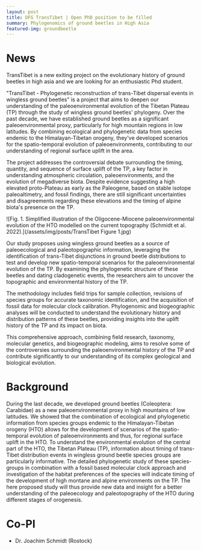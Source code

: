 ```yaml
---
layout: post
title: DFG TransTibet | Open PhD position to be filled
summary: Phylogenomics of ground beetles in High Asia
featured-img: groundbeetle
---
```

# News
TransTibet is a new exiting project on the evolutionary history of ground beetles in high asia and we are looking for an enthusiastic Phd student.

"TransTibet - Phylogenetic reconstruction of trans-Tibet dispersal events in wingless ground beetles" is a project that aims to deepen our understanding of the paleoenvironmental evolution of the Tibetan Plateau (TP) through the study of wingless ground beetles' phylogeny. Over the past decade, we have established ground beetles as a significant paleoenvironmental proxy, particularly for high mountain regions in low latitudes. By combining ecological and phylogenetic data from species endemic to the Himalayan-Tibetan orogeny, they've developed scenarios for the spatio-temporal evolution of paleoenvironments, contributing to our understanding of regional surface uplift in the area.

The project addresses the controversial debate surrounding the timing, quantity, and sequence of surface uplift of the TP, a key factor in understanding atmospheric circulation, paleoenvironments, and the evolution of megadiverse biota. Despite evidence suggesting a high elevated proto-Plateau as early as the Paleogene, based on stable isotope paleoaltimetry, and fossil findings, there are still significant uncertainties and disagreements regarding these elevations and the timing of alpine biota's presence on the TP.

![Fig. 1. Simplified illustration of the Oligocene-Miocene paleoenvironmental evolution of the HTO modelled on
the current topography (Schmidt et al. 2022).](/assets/img/posts/TransTibet Figure 1.jpg)

Our study proposes using wingless ground beetles as a source of paleoecological and paleotopographic information, leveraging the identification of trans-Tibet disjunctions in ground beetle distributions to test and develop new spatio-temporal scenarios for the paleoenvironmental evolution of the TP. By examining the phylogenetic structure of these beetles and dating cladogenetic events, the researchers aim to uncover the topographic and environmental history of the TP.

The methodology includes field trips for sample collection, revisions of species groups for accurate taxonomic identification, and the acquisition of fossil data for molecular clock calibration. Phylogenomic and biogeographic analyses will be conducted to understand the evolutionary history and distribution patterns of these beetles, providing insights into the uplift history of the TP and its impact on biota.

This comprehensive approach, combining field research, taxonomy, molecular genetics, and biogeographic modeling, aims to resolve some of the controversies surrounding the paleoenvironmental history of the TP and contribute significantly to our understanding of its complex geological and biological evolution.




# Background
During the last decade, we developed ground beetles (Coleoptera: Carabidae) as a new paleoenvironmental proxy in high mountains of low latitudes. We showed that the combination of ecological and phylogenetic information from species groups endemic to the Himalayan-Tibetan orogeny (HTO) allows for the development of scenarios of the spatio-temporal evolution of paleoenvironments and thus, for regional surface uplift in the HTO. To understand the environmental evolution of the central part of the HTO, the Tibetan Plateau (TP), information about timing of trans-Tibet distribution events in wingless ground beetle species groups are particularly informative. The detailed phylogenetic study of these species-groups in combination with a fossil based molecular clock approach and investigation of the habitat preferences of the species will indicate timing of the development of high montane and alpine environments on the TP. The here proposed study will thus provide new data and insight for a better understanding of the paleoecology and paleotopography of the HTO during different stages of orogenesis. 

# Co-PI
* Dr. Joachim Schmidt (Rostock)
